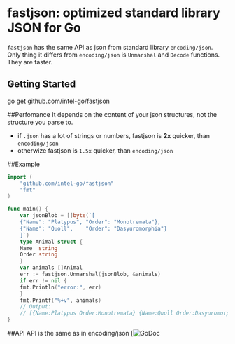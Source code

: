 # fastjson: optimized standard library JSON for Go

`fastjson` has the same API as json from standard library `encoding/json`. 
Only thing it differs from `encoding/json` is `Unmarshal` and `Decode` functions. They are faster.

## Getting Started
go get github.com/intel-go/fastjson

##Perfomance
It depends on the content of your json structures, not the structure you parse to.
* if `.json` has a lot of strings or numbers, fastjson is **2x** quicker, than `encoding/json`
* otherwize fastjson is `1.5x` quicker, than `encoding/json`

##Example
```Go
import (
    "github.com/intel-go/fastjson"
    "fmt"
)

func main() {
    var jsonBlob = []byte(`[
	{"Name": "Platypus", "Order": "Monotremata"},
	{"Name": "Quoll",    "Order": "Dasyuromorphia"}
    ]`)
    type Animal struct {
	Name  string
	Order string
    }
    var animals []Animal
    err := fastjson.Unmarshal(jsonBlob, &animals)
    if err != nil {
	fmt.Println("error:", err)
    }
    fmt.Printf("%+v", animals)
    // Output:
    // [{Name:Platypus Order:Monotremata} {Name:Quoll Order:Dasyuromorphia}]
}
```
##API
API is the same as in encoding/json
[![GoDoc](https://golang.org/pkg/encoding/json/#Unmarshal)
